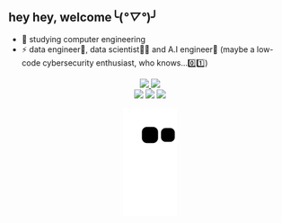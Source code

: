 ## hey hey, welcome╰(*°▽°*)╯

- 🔭 studying computer engineering
- ⚡ data engineer🎲, data scientist🎲🎲 and A.I engineer🤖 (maybe a low-code cybersecurity enthusiast, who knows...0️⃣1️⃣)

<div align="center">
  <a href="https://github.com/maurifalt">
  <img height="180em" src="https://github-readme-stats.vercel.app/api?username=maurifalt&show_icons=false&theme=dark&include_all_commits=true&count_private=true"/>
  <img height="180em" src="https://github-readme-stats.vercel.app/api/top-langs/?username=maurifalt&layout=compact&langs_count=7&theme=dark"/>
</div>
  
<div align="center">
  <a href="https://www.instagram.com/faltizin/" target="_blank"><img src="https://img.shields.io/badge/-Instagram-%23E4405F?style=for-the-badge&logo=instagram&logoColor=white" target="_blank"></a> 
  <a href = "mailto:mauriciomelo540@gmail.com"><img src="https://img.shields.io/badge/-Gmail-%23333?style=for-the-badge&logo=gmail&logoColor=white" target="_blank"></a>
  <a href="https://www.linkedin.com/in/mauricio-assun%C3%A7%C3%A3o-095729223/" target="_blank"><img src="https://img.shields.io/badge/-LinkedIn-%230077B5?style=for-the-badge&logo=linkedin&logoColor=white" target="_blank"></a> 
  
  ![Snake animation](https://github.com/rafaballerini/rafaballerini/blob/output/github-contribution-grid-snake.svg)
  
 </div>
   
  
  
    
